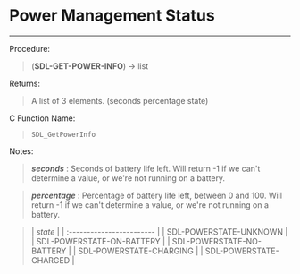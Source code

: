 # Power Management Status

---
Procedure:
>(**SDL-GET-POWER-INFO**) → list

Returns:
>A list of 3 elements. (seconds percentage state)

C Function Name:
>`SDL_GetPowerInfo`

Notes:
> ***seconds*** : Seconds of battery life left. Will return -1 if we can't determine a value, or we're not running on a battery.

> ***percentage*** : Percentage of battery life left, between 0 and 100. Will return -1 if we can't determine a value, or we're not running on a battery.

>| *state*                   |
 | :------------------------ |
 | SDL-POWERSTATE-UNKNOWN    |
 | SDL-POWERSTATE-ON-BATTERY |
 | SDL-POWERSTATE-NO-BATTERY |
 | SDL-POWERSTATE-CHARGING   |
 | SDL-POWERSTATE-CHARGED    |
